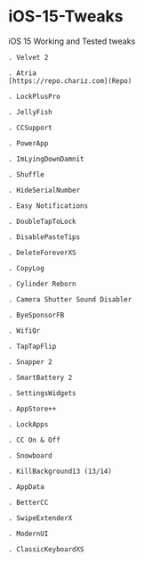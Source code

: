 # iOS-15-Tweaks
iOS 15 Working and Tested tweaks 

    . Velvet 2         

    . Atria                                                     [https://repo.chariz.com](Repo)  

    . LockPlusPro

    . JellyFish

    . CCSupport
    
    . PowerApp

    . ImLyingDownDamnit

    . Shuffle

    . HideSerialNumber

    . Easy Notifications 

    . DoubleTapToLock
    
    . DisablePasteTips

    . DeleteForeverXS

    . CopyLog

    . Cylinder Reborn 

    . Camera Shutter Sound Disabler
    
    . ByeSponsorFB

    . WifiQr

    . TapTapFlip

    . Snapper 2

    . SmartBattery 2

    . SettingsWidgets 

    . AppStore++

    . LockApps

    . CC On & Off

    . Snowboard 

    . KillBackground13 (13/14)

    . AppData

    . BetterCC

    . SwipeExtenderX

    . ModernUI

    . ClassicKeyboardXS

